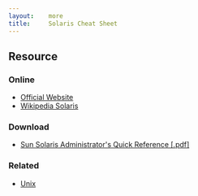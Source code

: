 ```yaml
---
layout:    more
title:     Solaris Cheat Sheet
---
```

<div class="content content-400">
    <div class="board board-326">
        <h2 class="board-title">Resource</h2>
        <div class="board-card">
            <h3 class="board-card-title">Online</h3>
            <ul>
                <li><a href="http://sun.com/solaris/">Official Website</a></li>
                <li><a href="http://en.wikipedia.org/wiki/Solaris_%28operating_system%29">Wikipedia Solaris</a></li>
            </ul>
        </div>
        <div class="board-card">
            <h3 class="board-card-title">Download</h3>
            <ul>
                <li><a href="/static/cs/Solaris_quickref.pdf">Sun Solaris Administrator's Quick Reference [.pdf]</a></li>
            </ul>
        </div>
        <div class="board-card">
            <h3 class="board-card-title">Related</h3>
            <ul>
                <li><a href="/unix" title="Unix Cheat Sheet">Unix</a></li>
            </ul>
        </div>
    </div>
</div>
